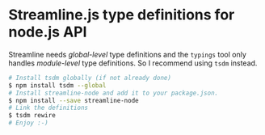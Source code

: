 # Streamline.js type definitions for node.js API

Streamline needs _global-level_ type definitions and 
the `typings` tool only handles _module-level_ type definitions. 
So I recommend using `tsdm` instead. 

``` sh
# Install tsdm globally (if not already done)
$ npm install tsdm --global
# Install streamline-node and add it to your package.json.
$ npm install --save streamline-node
# Link the definitions
$ tsdm rewire
# Enjoy :-)
```
